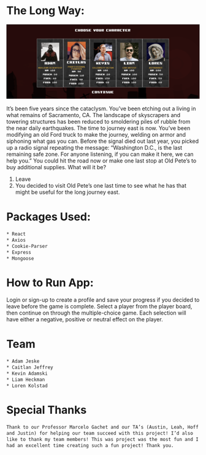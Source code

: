 # The Long Way:

![SelectPlayer](client/public/select-players.png)

It’s been five years since the cataclysm. You’ve been etching out a living in what remains of Sacramento, CA. The landscape of skyscrapers and towering structures has been reduced to smoldering piles of rubble from the near daily earthquakes. The time to journey east is now.
	You’ve been modifying an old Ford truck to make the journey, welding on armor and siphoning what gas you can. Before the signal died out last year, you picked up a radio signal repeating the message: “Washington D.C., is the last remaining safe zone. For anyone listening, if you can make it here, we can help you.”
	You could hit the road now or make one last stop at Old Pete’s to buy additional supplies. What will it be?
1.	Leave
2.	You decided to visit Old Pete’s one last time to see what he has that might be useful for the long journey east.

# Packages Used: 
	* React
	* Axios
	* Cookie-Parser
	* Express
	* Mongoose
	
# How to Run App:
Login or sign-up to create a profile and save your progress if you decided to leave before the game is complete.
Select a player from the player board, then continue on through the multiple-choice game.
Each selection will have either a negative, positive or neutral effect on the player.	

# Team
	* Adam Jeske
	* Caitlan Jeffrey
	* Kevin Adamski
	* Liam Heckman
	* Loren Kolstad

# Special Thanks
	Thank to our Professor Marcelo Gachet and our TA’s (Austin, Leah, Hoff and Justin) for helping our team succeed with this project! I’d also like to thank my team members! This was project was the most fun and I had an excellent time creating such a fun project! Thank you.
